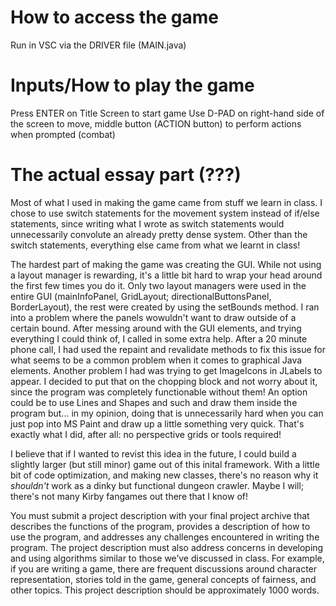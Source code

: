 # How to access the game
Run in VSC via the DRIVER file (MAIN.java)

# Inputs/How to play the game
Press ENTER on Title Screen to start game
Use D-PAD on right-hand side of the screen to move, middle button (ACTION button) to perform actions when prompted (combat)

# The actual essay part (???)
Most of what I used in making the game came from stuff we learn in class. I chose to use switch statements for the movement system instead of if/else statements, since writing what I wrote as switch statements would unnecessarily convolute an already pretty dense system. Other than the switch statements, everything else came from what we learnt in class!

The hardest part of making the game was creating the GUI. While not using a layout manager is rewarding, it's a little bit hard to wrap your head around the first few times you do it. Only two layout managers were used in the entire GUI (mainInfoPanel, GridLayout; directionalButtonsPanel, BorderLayout), the rest were created by using the setBounds method. I ran into a problem where the panels wowuldn't want to draw outside of a certain bound. After messing around with the GUI elements, and trying everything I could think of, I called in some extra help. After a 20 minute phone call, I had used the repaint and revalidate methods to fix this issue for what seems to be a common problem when it comes to graphical Java elements. Another problem I had was trying to get ImageIcons in JLabels to appear. I decided to put that on the chopping block and not worry about it, since the program was completely functionable without them! An option could be to use Lines and Shapes and such and draw them inside the program but... in my opinion, doing that is unnecessarily hard when you can just pop into MS Paint and draw up a little something very quick. That's exactly what I did, after all: no perspective grids or tools required!

I believe that if I wanted to revist this idea in the future, I could build a slightly larger (but still minor) game out of this inital framework. With a little bit of code optimization, and making new classes, there's no reason why it *shouldn't* work as a dinky but functional dungeon crawler. Maybe I will; there's not many Kirby fangames out there that I know of!

You must submit a project description with your final project archive that describes the functions of the program, provides a description of how to use the program, and addresses any challenges encountered in writing the program. The project description must also address concerns in developing and using algorithms similar to those we’ve discussed in class. For example, if you are writing a game, there are frequent discussions around character representation, stories told in the game, general concepts of fairness, and other topics. This project description should be approximately 1000 words.

